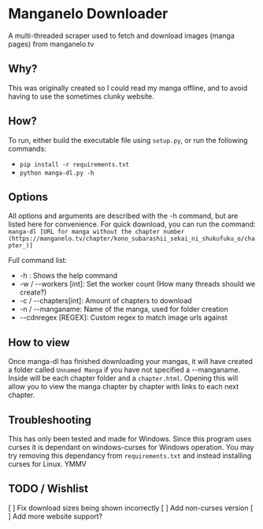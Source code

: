 # Manganelo Downloader
A multi-threaded scraper used to fetch and download images (manga pages) from manganelo.tv

## Why?
This was originally created so I could read my manga offline, and to avoid having to use the sometimes clunky website.

## How?
To run, either build the executable file using `setup.py`, or run the following commands:
- `pip install -r requirements.txt`
- `python manga-dl.py -h`

## Options
All options and arguments are described with the -h command, but are listed here for convenience.
For quick download, you can run the command:<br>
`manga-dl [URL for manga without the chapter number (https://manganelo.tv/chapter/kono_subarashii_sekai_ni_shukufuku_o/chapter_)]`

Full command list:
- -h : Shows the help command
- -w / --workers [int]: Set the worker count (How many threads should we create?)
- -c / --chapters[int]: Amount of chapters to download
- -n / --manganame: Name of the manga, used for folder creation
- --cdnregex [REGEX]: Custom regex to match image urls against

## How to view
Once manga-dl has finished downloading your mangas, it will have created a folder called `Unnamed Manga` if you have not specified a --manganame. Inside will be each chapter folder and a `chapter.html`. Opening this will allow you to view the manga chapter by chapter with links to each next chapter.


## Troubleshooting
This has only been tested and made for Windows. Since this program uses curses it is dependant on windows-curses for Windows operation. You may try removing this dependancy from `requirements.txt` and instead installing curses for Linux. YMMV


## TODO / Wishlist
[ ] Fix download sizes being shown incorrectly
[ ] Add non-curses version
[ ] Add more website support?
